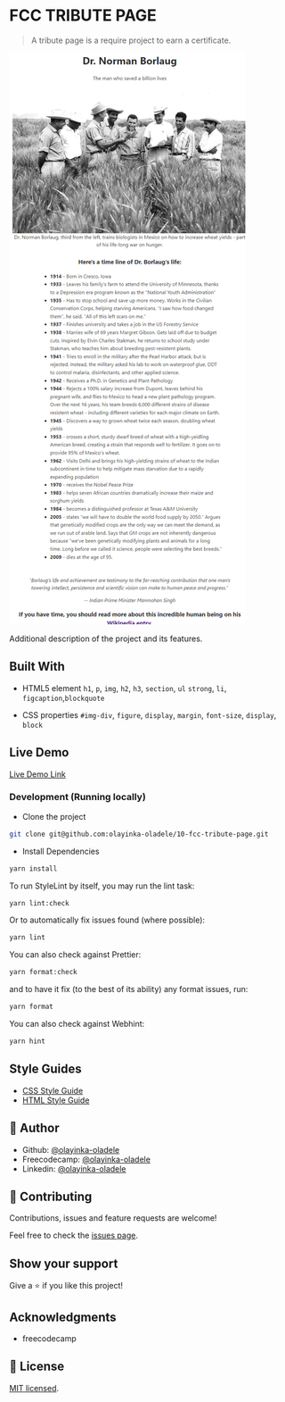 # FCC TRIBUTE PAGE

> A tribute page is a require project to earn a certificate.

![screenshot](app_screenshot.png)

Additional description of the project and its features.

## Built With

- HTML5 element
  `h1`, `p`, `img`, `h2`, `h3`, `section`, `ul`
  `strong`, `li`, `figcaption`,`blockquote`

- CSS properties
  `#img-div`, `figure`,
  `display`, `margin`, `font-size`, `display`,
  `block`

## Live Demo

[Live Demo Link](https://add-10-fcc-tribute-page.netlify.app/)

### Development (Running locally)

- Clone the project

```bash
git clone git@github.com:olayinka-oladele/10-fcc-tribute-page.git

```

- Install Dependencies

```bash
yarn install
```

To run StyleLint by itself, you may run the lint task:

```bash
yarn lint:check
```

Or to automatically fix issues found (where possible):

```bash
yarn lint
```

You can also check against Prettier:

```bash
yarn format:check
```

and to have it fix (to the best of its ability) any format issues, run:

```bash
yarn format
```

You can also check against Webhint:

```bash
yarn hint
```

## Style Guides

- [CSS Style Guide](http://udacity.github.io/frontend-nanodegree-styleguide/css.html)
- [HTML Style Guide](http://udacity.github.io/frontend-nanodegree-styleguide/index.html)

## 👤 Author

- Github: [@olayinka-oladele](https://github.com/olayinka-oladele)
- Freecodecamp: [@olayinka-oladele](https://freecodecamp.com/author)
- Linkedin: [@olayinka-oladele](https://www.linkedin.com/in/author/)

## 🤝 Contributing

Contributions, issues and feature requests are welcome!

Feel free to check the [issues page](../../issues).

## Show your support

Give a ⭐️ if you like this project!

## Acknowledgments

- freecodecamp

## 📝 License

[MIT licensed](./LICENSE).
